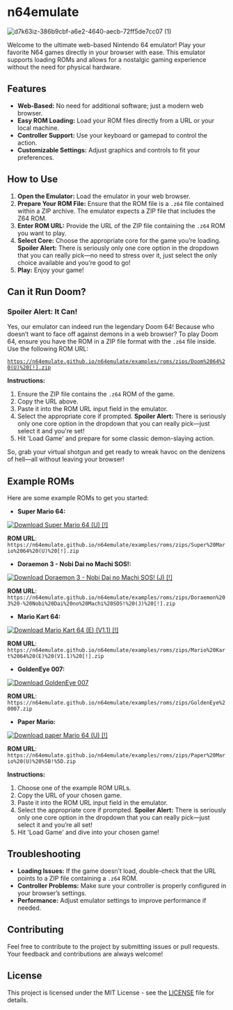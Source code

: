 
# n64emulate

![d7k63iz-386b9cbf-a6e2-4640-aecb-72ff5de7cc07 (1)](https://github.com/user-attachments/assets/51887a47-ee3a-4cc6-a7d8-5394196ee82f)


Welcome to the ultimate web-based Nintendo 64 emulator! Play your favorite N64 games directly in your browser with ease. This emulator supports loading ROMs and allows for a nostalgic gaming experience without the need for physical hardware.

## Features

- **Web-Based:** No need for additional software; just a modern web browser.
- **Easy ROM Loading:** Load your ROM files directly from a URL or your local machine.
- **Controller Support:** Use your keyboard or gamepad to control the action.
- **Customizable Settings:** Adjust graphics and controls to fit your preferences.

## How to Use

1. **Open the Emulator:** Load the emulator in your web browser.
2. **Prepare Your ROM File:** Ensure that the ROM file is a `.z64` file contained within a ZIP archive. The emulator expects a ZIP file that includes the Z64 ROM.
3. **Enter ROM URL:** Provide the URL of the ZIP file containing the `.z64` ROM you want to play.
4. **Select Core:** Choose the appropriate core for the game you’re loading. **Spoiler Alert:** There is seriously only one core option in the dropdown that you can really pick—no need to stress over it, just select the only choice available and you’re good to go!
5. **Play:** Enjoy your game!

## Can it Run Doom?

### Spoiler Alert: It Can!

Yes, our emulator can indeed run the legendary Doom 64! Because who doesn’t want to face off against demons in a web browser? To play Doom 64, ensure you have the ROM in a ZIP file format with the `.z64` file inside. Use the following ROM URL:

[`https://n64emulate.github.io/n64emulate/examples/roms/zips/Doom%2064%20(U)%20[!].zip`](https://n64emulate.github.io/n64emulate/examples/roms/zips/Doom%2064%20(U)%20[!].zip)

**Instructions:**

1. Ensure the ZIP file contains the `.z64` ROM of the game.
2. Copy the URL above.
3. Paste it into the ROM URL input field in the emulator.
4. Select the appropriate core if prompted. **Spoiler Alert:** There is seriously only one core option in the dropdown that you can really pick—just select it and you're set!
5. Hit 'Load Game' and prepare for some classic demon-slaying action.

So, grab your virtual shotgun and get ready to wreak havoc on the denizens of hell—all without leaving your browser!

## Example ROMs

Here are some example ROMs to get you started:

- **Super Mario 64:**
  
<a href="https://n64emulate.github.io/n64emulate/examples/roms/zips/Super%20Mario%2064%20(U)%20[!].zip">
    <img src="https://lelbois.nekoweb.org/download.svg" alt="Download Super Mario 64 (U) [!]"/>
  </a>
  
**ROM URL**:  
  `https://n64emulate.github.io/n64emulate/examples/roms/zips/Super%20Mario%2064%20(U)%20[!].zip`

- **Doraemon 3 - Nobi Dai no Machi SOS!:**
 
 <a href="https://n64emulate.github.io/n64emulate/examples/roms/zips/Doraemon%203%20-%20Nobi%20Dai%20no%20Machi%20SOS!%20(J)%20[!].zip">
    <img src="https://lelbois.nekoweb.org/download.svg" alt="Download Doraemon 3 - Nobi Dai no Machi SOS! (J) [!]"/>
  </a>
  
**ROM URL**:  
  `https://n64emulate.github.io/n64emulate/examples/roms/zips/Doraemon%203%20-%20Nobi%20Dai%20no%20Machi%20SOS!%20(J)%20[!].zip`

- **Mario Kart 64:**
 
 <a href="https://n64emulate.github.io/n64emulate/examples/roms/zips/Mario%20Kart%2064%20(E)%20(V1.1)%20[!].zip">
    <img src="https://lelbois.nekoweb.org/download.svg" alt="Download Mario Kart 64 (E) (V1.1) [!]"/>
  </a>
  
**ROM URL**:  
  `https://n64emulate.github.io/n64emulate/examples/roms/zips/Mario%20Kart%2064%20(E)%20(V1.1)%20[!].zip`

- **GoldenEye 007:**
  
<a href="https://n64emulate.github.io/n64emulate/examples/roms/zips/GoldenEye%20007.zip">
    <img src="https://lelbois.nekoweb.org/download.svg" alt="Download GoldenEye 007"/>
  </a>
  
**ROM URL**:  
  `https://n64emulate.github.io/n64emulate/examples/roms/zips/GoldenEye%20007.zip`

- **Paper Mario:**
  
<a href="https://n64emulate.github.io/n64emulate/examples/roms/zips/Paper%20Mario%20(U)%20%5B!%5D.zip">
    <img src="https://lelbois.nekoweb.org/download.svg" alt="Download paper Mario 64 (U) [!]"/>
  </a>

**ROM URL**:  
  `https://n64emulate.github.io/n64emulate/examples/roms/zips/Paper%20Mario%20(U)%20%5B!%5D.zip`

**Instructions:**

1. Choose one of the example ROM URLs.
2. Copy the URL of your chosen game.
3. Paste it into the ROM URL input field in the emulator.
4. Select the appropriate core if prompted. **Spoiler Alert:** There is seriously only one core option in the dropdown that you can really pick—just select it and you’re all set!
5. Hit 'Load Game' and dive into your chosen game!

## Troubleshooting

- **Loading Issues:** If the game doesn’t load, double-check that the URL points to a ZIP file containing a `.z64` ROM.
- **Controller Problems:** Make sure your controller is properly configured in your browser’s settings.
- **Performance:** Adjust emulator settings to improve performance if needed.

## Contributing

Feel free to contribute to the project by submitting issues or pull requests. Your feedback and contributions are always welcome!

## License

This project is licensed under the MIT License - see the [LICENSE](LICENSE) file for details.

